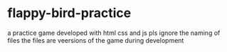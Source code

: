 # flappy-bird-practice
a practice game developed with html css and js 
pls ignore the naming of files
the files are veersions of the game during development
